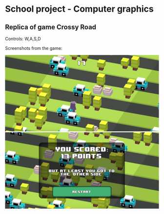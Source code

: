 # School project - Computer graphics

## Replica of game Crossy Road

Controls: W,A,S,D

Screenshots from the game:

<img src="https://raw.githubusercontent.com/petercvek/project-computer-graphics/master/Screenshot%20Game.png" width="800"> 
<img src="https://raw.githubusercontent.com/petercvek/project-computer-graphics/master/Screenshot%20Death.png" width="800">  
 
